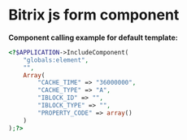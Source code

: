 # Bitrix js form component

__Component calling example for default template:__
```php
<?$APPLICATION->IncludeComponent(
	"globals:element",
	"",
	Array(
		"CACHE_TIME" => "36000000",
		"CACHE_TYPE" => "A",
		"IBLOCK_ID" => "",
		"IBLOCK_TYPE" => "",
		"PROPERTY_CODE" => array()
	)
);?>

```
